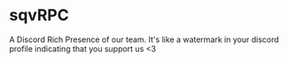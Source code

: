 # sqvRPC
A Discord Rich Presence of our team. It's like a watermark in your discord profile indicating that you support us &lt;3

